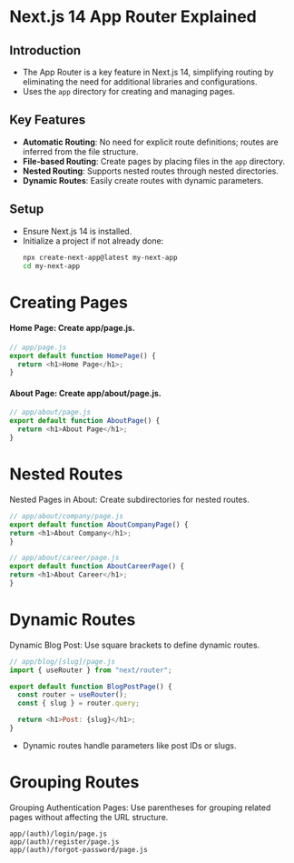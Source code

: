 # Next.js 14 App Router Explained

## Introduction

- The App Router is a key feature in Next.js 14, simplifying routing by eliminating the need for additional libraries and configurations.
- Uses the `app` directory for creating and managing pages.

## Key Features

- **Automatic Routing**: No need for explicit route definitions; routes are inferred from the file structure.
- **File-based Routing**: Create pages by placing files in the `app` directory.
- **Nested Routing**: Supports nested routes through nested directories.
- **Dynamic Routes**: Easily create routes with dynamic parameters.

## Setup

- Ensure Next.js 14 is installed.
- Initialize a project if not already done:
  ```sh
  npx create-next-app@latest my-next-app
  cd my-next-app
  ```

# Creating Pages

#### Home Page: Create app/page.js.

```javascript
// app/page.js
export default function HomePage() {
  return <h1>Home Page</h1>;
}
```

#### About Page: Create app/about/page.js.

```javascript
// app/about/page.js
export default function AboutPage() {
  return <h1>About Page</h1>;
}
```

# Nested Routes

Nested Pages in About: Create subdirectories for nested routes.

```javascript
// app/about/company/page.js
export default function AboutCompanyPage() {
return <h1>About Company</h1>;
}

// app/about/career/page.js
export default function AboutCareerPage() {
return <h1>About Career</h1>;
}
```

# Dynamic Routes

Dynamic Blog Post: Use square brackets to define dynamic routes.

```javascript
// app/blog/[slug]/page.js
import { useRouter } from "next/router";

export default function BlogPostPage() {
  const router = useRouter();
  const { slug } = router.query;

  return <h1>Post: {slug}</h1>;
}
```

- Dynamic routes handle parameters like post IDs or slugs.

# Grouping Routes

Grouping Authentication Pages: Use parentheses for grouping related pages without affecting the URL structure.

```plaintext
app/(auth)/login/page.js
app/(auth)/register/page.js
app/(auth)/forgot-password/page.js
```

